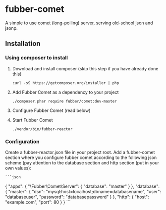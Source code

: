 # fubber-comet

A simple to use comet (long-polling) server, serving old-school json and jsonp.

## Installation

### Using composer to install

1. Download and install composer (skip this step if you have already done this)

    `curl -sS https://getcomposer.org/installer | php`

2. Add Fubber Comet as a dependency to your project

    `./composer.phar require fubber/comet:dev-master`

3. Configure Fubber Comet (read below)

4. Start Fubber Comet

    `./vendor/bin/fubber-reactor`

### Configuration

Create a fubber-reactor.json file in your project root. Add a fubber-comet section where you configure fubber comet according to the following json scheme (pay attention to
the database section and http section (put in your own values):

    ```json
{
    "apps": {
        "\\Fubber\\Comet\\Server": {
            "database": "master"
        }
    },
    "database": {
        "master": {
            "dsn": "mysql:host=localhost;dbname=databasename",
            "user": "databaseuser",
            "password": "databasepassword"
        }
    },
    "http": {
        "host": "example.com",
        "port": 80
    }
}
    ```

